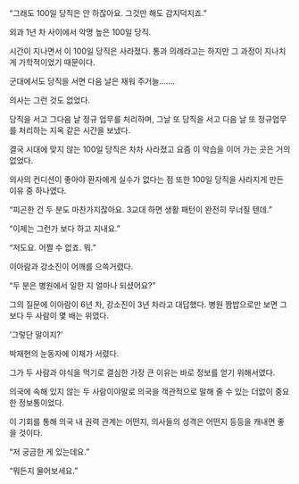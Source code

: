 “그래도 100일 당직은 안 하잖아요. 그것만 해도 감지덕지죠.”

외과 1년 차 사이에서 악명 높은 100일 당직.

시간이 지나면서 이 100일 당직은 사라졌다. 통과 의례라고는 하지만 그 과정이 지나치게 가학적이었기 때문이다.

군대에서도 당직을 서면 다음 날은 재워 주거늘…….

의사는 그런 것도 없었다.

당직을 서고 그다음 날 정규 업무를 처리하며, 그날 또 당직을 서고 다음 날 또 정규업무를 처리하는 지옥 같은 시간을 보냈다.

결국 시대에 맞지 않는 100일 당직은 차차 사라졌고 요즘 이 악습을 이어 가는 곳은 거의 없었다.

의사의 컨디션이 좋아야 환자에게 실수가 없다는 점 또한 100일 당직을 사라지게 만든 이유 중 하나였다.

“피곤한 건 두 분도 마찬가지잖아요. 3교대 하면 생활 패턴이 완전히 무너질 텐데.”

“이제는 그런가 보다 하고 지내요.”

“저도요. 어쩔 수 없죠. 뭐.”

이아람과 강소진이 어깨를 으쓱거렸다.

“두 분은 병원에서 일한 지 얼마나 되셨어요?”

그의 질문에 이아람이 6년 차, 강소진이 3년 차라고 대답했다. 병원 짬밥으로만 보면 그보다 두 사람이 몇 배는 위였다.

‘그렇단 말이지?’

박재현의 눈동자에 이채가 서렸다.

그가 두 사람과 야식을 먹기로 결심한 가장 큰 이유는 바로 정보를 얻기 위해서였다.

의국에 속해 있지 않는 두 사람이야말로 의국을 객관적으로 말해 줄 수 있는 더없이 중요한 정보통이었다.

이 기회를 통해 의국 내 권력 관계는 어떤지, 의사들의 성격은 어떤지 등등을 캐내면 좋을 것이다.

“저 궁금한 게 있는데요.”

“뭐든지 물어보세요.”